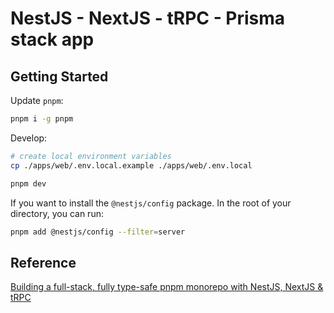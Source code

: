 # NestJS - NextJS - tRPC - Prisma stack app

## Getting Started

Update `pnpm`:

```sh
pnpm i -g pnpm
```

Develop:

```sh
# create local environment variables
cp ./apps/web/.env.local.example ./apps/web/.env.local

pnpm dev
```

If you want to install the `@nestjs/config` package. In the root of your directory, you can run:

```sh
pnpm add @nestjs/config --filter=server
```

## Reference

[Building a full-stack, fully type-safe pnpm monorepo with NestJS, NextJS & tRPC](https://www.tomray.dev/nestjs-nextjs-trpc)
